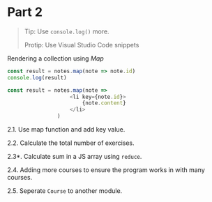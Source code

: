 # Part 2

> Tip: Use `console.log()` more.
>
> Protip: Use Visual Studio Code snippets

Rendering a collection using *Map*

```Javascript
const result = notes.map(note => note.id)
console.log(result)

const result = notes.map(note =>
                    <li key={note.id}>
                        {note.content}
                    </li>
                )
```

2.1. Use map function and add key value.

2.2. Calculate the total number of exercises.

2.3*. Calculate sum in a JS array using `reduce`.

2.4. Adding more courses to ensure the program works in with many courses.

2.5. Seperate `Course` to another module.